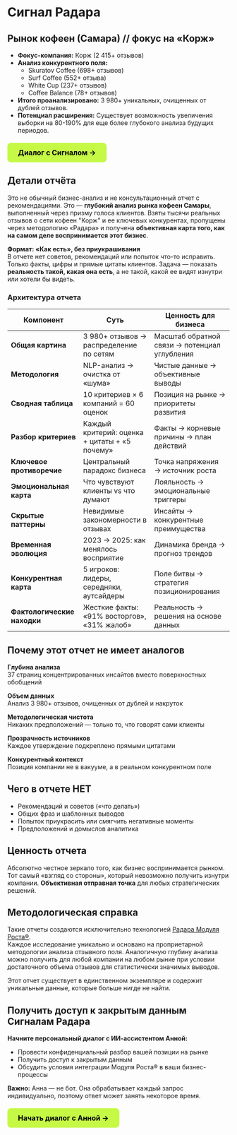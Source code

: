 # Сигнал Радара

## Рынок кофеен (Самара) // фокус на «Корж»

- **Фокус-компания:** Корж (2 415+ отзывов)
- **Анализ конкурентного поля:**
    - Skuratov Coffee (698+ отзывов)
    - Surf Coffee (552+ отзыва)
    - White Cup (237+ отзывов)
    - Coffee Balance (78+ отзывов)
- **Итого проанализировано:** 3 980+ уникальных, очищенных от дублей отзывов.
- **Потенциал расширения:** Существует возможность увеличения выборки на 80-190% для еще более глубокого анализа будущих периодов.

<div class="start-button-container">
  <a href="/radar/signal/coffee-points-smr-2025/dashboard" class="btn btn-primary">Диалог с Сигналом →</a>
</div>

## Детали отчёта

Это не обычный бизнес-анализ и не консультационный отчет с рекомендациями. Это — **глубокий анализ рынка кофеен Самары**, выполненный через призму голоса клиентов. Взяты тысячи реальных отзывов о сети кофеен "Корж" и ее ключевых конкурентах, пропущены через методологию «Радара» и получена **объективная карта того, как на самом деле воспринимается этот бизнес**.

**Формат: «Как есть», без приукрашивания**  
В отчете нет советов, рекомендаций или попыток что-то исправить. Только факты, цифры и прямые цитаты клиентов. Задача — показать **реальность такой, какая она есть**, а не такой, какой ее видят изнутри или хотели бы видеть.

### Архитектура отчета

| Компонент                      | Суть                                          | Ценность для бизнеса                          |
| ------------------------------ | --------------------------------------------- | --------------------------------------------- |
| **Общая картина**           | 3 980+ отзывов → распределение по сетям       | Масштаб обратной связи → потенциал углубления |
| **Методология**             | NLP-анализ → очистка от «шума»                | Чистые данные → объективные выводы            |
| **Сводная таблица**         | 10 критериев × 6 компаний = 60 оценок         | Позиция на рынке → приоритеты развития        |
| **Разбор критериев**        | Каждый критерий: оценка + цитаты + «5 почему» | Факты → корневые причины → план действий      |
| **Ключевое противоречие**   | Центральный парадокс бизнеса                  | Точка напряжения → источник роста             |
| **Эмоциональная карта**     | Что чувствуют клиенты vs что думают           | Лояльность → эмоциональные триггеры           |
| **Скрытые паттерны**        | Невидимые закономерности в отзывах            | Инсайты → конкурентные преимущества           |
| **Временная эволюция**      | 2023 → 2025: как менялось восприятие          | Динамика бренда → прогноз трендов             |
| **Конкурентная карта**      | 5 игроков: лидеры, середняки, аутсайдеры      | Поле битвы → стратегия позиционирования       |
| **Фактологические находки** | Жесткие факты: «91% восторгов», «31% жалоб»   | Реальность → решения на основе данных         |

## Почему этот отчет не имеет аналогов

**Глубина анализа** <br>
37 страниц концентрированных инсайтов вместо поверхностных обобщений<br>

**Объем данных**<br>
Анализ 3 980+ отзывов, очищенных от дублей и накруток<br>

**Методологическая чистота**<br>
Никаких предположений — только то, что говорят сами клиенты <br>

**Прозрачность источников**<br>
Каждое утверждение подкреплено прямыми цитатами<br>

**Конкурентный контекст**<br>
Позиция компании не в вакууме, а в реальном конкурентном поле<br>

## Чего в отчете НЕТ

- Рекомендаций и советов («что делать»)
- Общих фраз и шаблонных выводов
- Попыток приукрасить или смягчить негативные моменты
- Предположений и домыслов аналитика

## Ценность отчета

Абсолютно честное зеркало того, как бизнес воспринимается рынком. Тот самый «взгляд со стороны», который невозможно получить изнутри компании. **Объективная отправная точка** для любых стратегических решений.

## Методологическая справка

Такие отчеты создаются исключительно технологией [Радара Модуля Роста®](/radar/overview). <br>
Каждое исследование уникально и основано на проприетарной методологии анализа отзывного поля. Аналогичную глубину анализа можно получить для любой компании на любом рынке при условии достаточного объема отзывов для статистически значимых выводов.

Этот отчет существует в единственном экземпляре и содержит уникальные данные, которые больше нигде не найти.

## Получить доступ к закрытым данным Сигналам Радара

**Начните персональный диалог с ИИ-ассистентом Анной:**
*   Провести конфиденциальный разбор вашей позиции на рынке
*   Получить доступ к закрытым данным
*   Обсудить условия интеграции Модуля Роста® в ваши бизнес-процессы

**Важно:** Анна — не бот. Она обрабатывает каждый запрос индивидуально, поэтому ответ может занять некоторое время.
<div class="start-button-container">
  <a href="https://t.me/Anna_runScale" class="btn btn-primary">Начать диалог с Анной →</a>
</div>

<style>
/* --- ОБЩИЕ СТИЛИ ДЛЯ ВСЕХ КНОПОК --- */
.btn {
  display: inline-block;
  padding: 12px 24px;
  border-radius: 8px;
  font-weight: 700;
  font-size: 16px;
  text-align: center;
  text-decoration: none;
  transition: all 0.3s ease;
  cursor: pointer;
  border: none;
  margin: 10px 0;
}

.btn:hover {
  transform: translateY(-2px);
  text-decoration: none !important;
}

/* --- СТИЛЬ 1: ОСНОВНАЯ КНОПКА (ЯРКАЯ) --- */
.btn-primary {
  background-color: #C5F946; /* Яркий лаймовый */
  color: #000 !important;
}

.btn-primary:hover {
  background-color: #347b6c; /* Темный при наведении */
  color: white !important;
}

/* --- СТИЛЬ 2: ВТОРОСТЕПЕННАЯ КНОПКА (ТЕМНАЯ) --- */
.btn-secondary {
  background-color: #347b6c; /* Темный */
  color: white !important;
}

.btn-secondary:hover {
  background-color: #C5F946; /* Яркий при наведении */
  color: #000 !important;
}

/* --- Контейнер для отдельной кнопки --- */
.start-button-container {
  margin: 20px 0;
  text-align: left;
}

.start-button-container .btn {
  display: inline-block;
  margin: 0;
}
</style>
